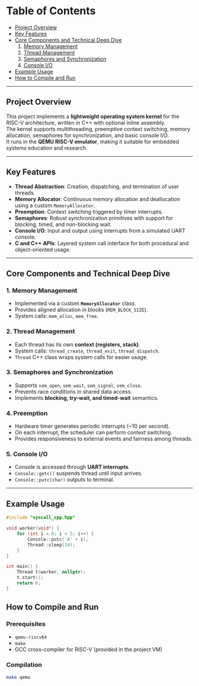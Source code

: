 # Table of Contents
- [Project Overview](#project-overview)  
- [Key Features](#key-features)  
- [Core Components and Technical Deep Dive](#core-components-and-technical-deep-dive)  
  1. [Memory Management](#1-memory-management)  
  2. [Thread Management](#2-thread-management)  
  3. [Semaphores and Synchronization](#3-semaphores-and-synchronization)  
  4. [Console I/O](#5-console-io)  
- [Example Usage](#example-usage)  
- [How to Compile and Run](#how-to-compile-and-run)  

---

## Project Overview
This project implements a **lightweight operating system kernel** for the RISC-V architecture, written in C++ with optional inline assembly.  
The kernel supports multithreading, preemptive context switching, memory allocation, semaphores for synchronization, and basic console I/O.  
It runs in the **QEMU RISC-V emulator**, making it suitable for embedded systems education and research.  

---

## Key Features
- **Thread Abstraction**: Creation, dispatching, and termination of user threads.  
- **Memory Allocator**: Continuous memory allocation and deallocation using a custom `MemoryAllocator`.  
- **Preemption**: Context switching triggered by timer interrupts.  
- **Semaphores**: Robust synchronization primitives with support for blocking, timed, and non-blocking wait.  
- **Console I/O**: Input and output using interrupts from a simulated UART console.  
- **C and C++ APIs**: Layered system call interface for both procedural and object-oriented usage.  

---

## Core Components and Technical Deep Dive

### 1. Memory Management
- Implemented via a custom **`MemoryAllocator`** class.  
- Provides aligned allocation in blocks (`MEM_BLOCK_SIZE`).  
- System calls: `mem_alloc`, `mem_free`.  

### 2. Thread Management
- Each thread has its own **context (registers, stack)**.  
- System calls: `thread_create`, `thread_exit`, `thread_dispatch`.  
- `Thread` C++ class wraps system calls for easier usage.  

### 3. Semaphores and Synchronization
- Supports `sem_open`, `sem_wait`, `sem_signal`, `sem_close`.  
- Prevents race conditions in shared data access.  
- Implements **blocking, try-wait, and timed-wait** semantics.  

### 4. Preemption
- Hardware timer generates periodic interrupts (~10 per second).  
- On each interrupt, the scheduler can perform context switching.  
- Provides responsiveness to external events and fairness among threads.  

### 5. Console I/O
- Console is accessed through **UART interrupts**.  
- `Console::getc()` suspends thread until input arrives.  
- `Console::putc(char)` outputs to terminal.  

---

## Example Usage
```cpp
#include "syscall_cpp.hpp"

void worker(void*) {
    for (int i = 0; i < 5; i++) {
        Console::putc('A' + i);
        Thread::sleep(10);
    }
}

int main() {
    Thread t(worker, nullptr);
    t.start();
    return 0;
}
```
## How to Compile and Run

### Prerequisites
- `qemu-riscv64`
- `make`
- GCC cross-compiler for RISC-V (provided in the project VM)

### Compilation
```bash
make qemu

